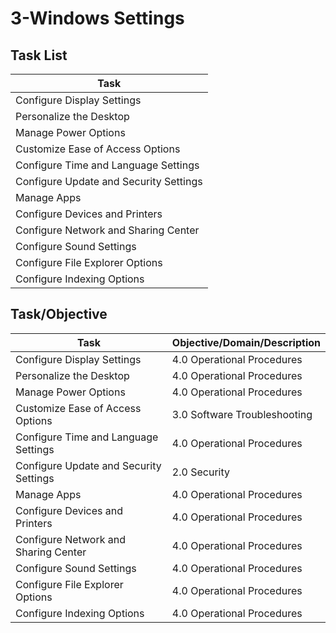 # 3-Windows Settings

## Task List


| Task                           |
|--------------------------------|
| Configure Display Settings     |
| Personalize the Desktop        |
| Manage Power Options           |
| Customize Ease of Access Options |
| Configure Time and Language Settings |
| Configure Update and Security Settings |
| Manage Apps                    |
| Configure Devices and Printers |
| Configure Network and Sharing Center |
| Configure Sound Settings       |
| Configure File Explorer Options|
| Configure Indexing Options     |






## Task/Objective


| Task                           | Objective/Domain/Description                                      |
|--------------------------------|------------------------------------------------------------------|
| Configure Display Settings     | 4.0 Operational Procedures                                            |
| Personalize the Desktop        | 4.0 Operational Procedures                                            |
| Manage Power Options           | 4.0 Operational Procedures                                            |
| Customize Ease of Access Options | 3.0 Software Troubleshooting                                        |
| Configure Time and Language Settings | 4.0 Operational Procedures                                      |
| Configure Update and Security Settings | 2.0 Security                                                  |
| Manage Apps                    | 4.0 Operational Procedures                                            |
| Configure Devices and Printers | 4.0 Operational Procedures                                            |
| Configure Network and Sharing Center | 4.0 Operational Procedures                                      |
| Configure Sound Settings       | 4.0 Operational Procedures                                            |
| Configure File Explorer Options| 4.0 Operational Procedures                                            |
| Configure Indexing Options     | 4.0 Operational Procedures                                            |




